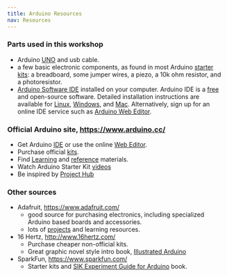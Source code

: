 ```yaml
---
title: Arduino Resources
nav: Resources
---
```


### Parts used in this workshop

- Arduino [UNO](https://store.arduino.cc/usa/arduino-uno-rev3) and usb cable.
- a few basic electronic components, as found in most Arduino [starter kits](https://store.arduino.cc/usa/arduino-starter-kit): a breadboard, some jumper wires, a piezo, a 10k ohm resistor, and a photoresistor.
- [Arduino Software IDE](https://www.arduino.cc/en/Main/Software) installed on your computer. Arduino IDE is a [free](https://www.gnu.org/philosophy/free-sw.en.html) and open-source software. Detailed installation instructions are available for [Linux](https://www.arduino.cc/en/Guide/Linux), [Windows](https://www.arduino.cc/en/Guide/Windows), and [Mac](https://www.arduino.cc/en/Guide/MacOSX). Alternatively, sign up for an online IDE service such as [Arduino Web Editor](https://create.arduino.cc/editor).

### Official Arduino site, <https://www.arduino.cc/>

- Get Arduino [IDE](https://www.arduino.cc/en/Main/Software) or use the online [Web Editor](http://create.arduino.cc/editor).
- Purchase official [kits](https://store.arduino.cc/usa/arduino-starter-kit).
- Find [Learning](https://www.arduino.cc/en/Guide/HomePage) and [reference](https://www.arduino.cc/en/Reference/HomePage) materials.
- Watch Arduino Starter Kit [videos](https://www.youtube.com/playlist?list=PLT6rF_I5kknPf2qlVFlvH47qHvqvzkknd)
- Be inspired by [Project Hub](https://create.arduino.cc/projecthub)

### Other sources

- Adafruit, <https://www.adafruit.com/>
    - good source for purchasing electronics, including specialized Arduino based boards and accessories.
    - lots of [projects](https://learn.adafruit.com/) and learning resources.
- 16 Hertz, <http://www.16hertz.com/>
    - Purchase cheaper non-official kits.
    - Great graphic novel style intro book, [Illustrated Arduino](http://bit.ly/illustratedarduino)
- SparkFun, <https://www.sparkfun.com/>
    - Starter kits and [SIK Experiment Guide for Arduino](https://learn.sparkfun.com/tutorials/sik-experiment-guide-for-arduino---v33) book.

